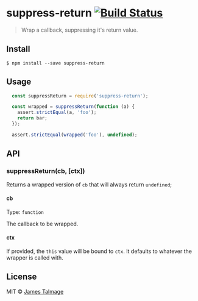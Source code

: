 # suppress-return [![Build Status](https://travis-ci.org/jamestalmage/suppress-return.svg?branch=master)](https://travis-ci.org/jamestalmage/suppress-return)

> Wrap a callback, suppressing it's return value.


## Install

```
$ npm install --save suppress-return
```


## Usage

```js
  const suppressReturn = require('suppress-return');

  const wrapped = suppressReturn(function (a) {
    assert.strictEqual(a, 'foo');
    return bar; 
  });

  assert.strictEqual(wrapped('foo'), undefined);
```


## API

### suppressReturn(cb, [ctx])

Returns a wrapped version of `cb` that will always return `undefined`; 

#### cb

Type: `function`

The callback to be wrapped.

#### ctx

If provided, the `this` value will be bound to `ctx`.
It defaults to whatever the wrapper is called with.


## License

MIT © [James Talmage](http://github.com/jamestalmage)
